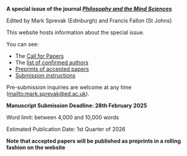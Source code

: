 **A special issue of the journal [_Philosophy and the Mind Sciences_](https://philosophymindscience.org/index.php/phimisci/announcement/view/53)**

Edited by Mark Sprevak (Edinburgh) and Francis Fallon (St Johns)

This website hosts information about the special issue. 

You can see:

- The [Call for Papers](cfp.md)
- The [list of confirmed authors](authors.md)
- [Preprints of accepted papers](preprints/preprints.md)
- [Submission instructions](https://philosophymindscience.org/index.php/phimisci/about/submissions)

Pre-submission inquiries are welcome at any time (<mailto:mark.sprevak@ed.ac.uk>).

**Manuscript Submission Deadline: 28th February 2025**

Word limit: between 4,000 and 10,000 words

Estimated Publication Date: 1st Quarter of 2026

**Note that accepted papers will be published as preprints in a rolling fashion on the website**
